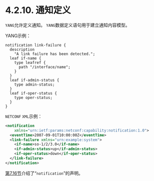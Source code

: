 # 4.2.10. 通知定义

`YANG`允许定义通知。 `YANG`数据定义语句用于建立通知内容模型。

YANG示例：

```YANG
notification link-failure {
  description
    "A link failure has been detected.";
  leaf if-name {
    type leafref {
      path "/interface/name";
    }
  }
  leaf if-admin-status {
    type admin-status;
  }
  leaf if-oper-status {
    type oper-status;
  }
}
```


`NETCONF` `XML`示例：

```xml
<notification
    xmlns="urn:ietf:params:netconf:capability:notification:1.0">
  <eventTime>2007-09-01T10:00:00Z</eventTime>
  <link-failure xmlns="urn:example:system">
    <if-name>so-1/2/3.0</if-name>
    <if-admin-status>up</if-admin-status>
    <if-oper-status>down</if-oper-status>
  </link-failure>
</notification>
```

[第7.16节](../section-7/7.16.md)介绍了“`notification`”的声明。
